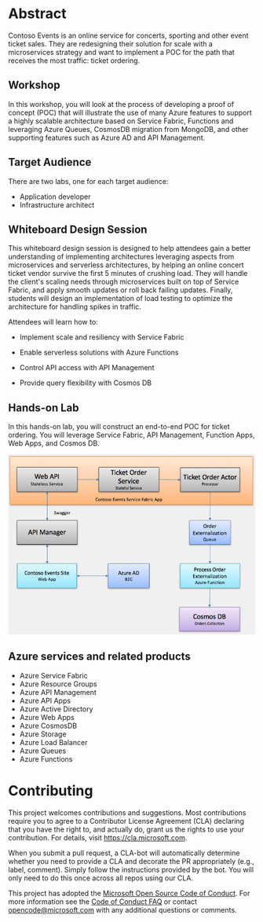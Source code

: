 # Abstract

Contoso Events is an online service for concerts, sporting and other event ticket sales. They are redesigning their solution for scale with a microservices strategy and want to implement a POC for the path that receives the most traffic: ticket ordering.

## Workshop

In this workshop, you will look at the process of developing a proof of concept (POC) that will illustrate the use of many Azure features to support a highly scalable architecture based on Service Fabric, Functions and leveraging Azure Queues, CosmosDB migration from MongoDB, and other supporting features such as Azure AD and API Management. 

## Target Audience

There are two labs, one for each target audience:

* Application developer
* Infrastructure architect

## Whiteboard Design Session

This whiteboard design session is designed to help attendees gain a better understanding of implementing architectures leveraging aspects from microservices and serverless architectures, by helping an online concert ticket vendor survive the first 5 minutes of crushing load. They will handle the client's scaling needs through microservices built on top of Service Fabric, and apply smooth updates or roll back failing updates. Finally, students will design an implementation of load testing to optimize the architecture for handling spikes in traffic.

Attendees will learn how to:

-   Implement scale and resiliency with Service Fabric

-   Enable serverless solutions with Azure Functions

-   Control API access with API Management

-   Provide query flexibility with Cosmos DB

## Hands-on Lab

In this hands-on lab, you will construct an end-to-end POC for ticket ordering. You will leverage Service Fabric, API Management, Function Apps, Web Apps, and Cosmos DB.

![](HOL/images/Hands-onlabstep-by-step-Microservicesarchitecture-Infrastructureeditionimages/media/image2.png)


## Azure services and related products
- Azure Service Fabric
- Azure Resource Groups
- Azure API Management 
- Azure  API Apps
- Azure Active Directory
- Azure Web Apps
- Azure CosmosDB
- Azure Storage
- Azure Load Balancer
- Azure Queues
- Azure Functions


# Contributing

This project welcomes contributions and suggestions.  Most contributions require you to agree to a
Contributor License Agreement (CLA) declaring that you have the right to, and actually do, grant us
the rights to use your contribution. For details, visit https://cla.microsoft.com.

When you submit a pull request, a CLA-bot will automatically determine whether you need to provide
a CLA and decorate the PR appropriately (e.g., label, comment). Simply follow the instructions
provided by the bot. You will only need to do this once across all repos using our CLA.

This project has adopted the [Microsoft Open Source Code of Conduct](https://opensource.microsoft.com/codeofconduct/).
For more information see the [Code of Conduct FAQ](https://opensource.microsoft.com/codeofconduct/faq/) or
contact [opencode@microsoft.com](mailto:opencode@microsoft.com) with any additional questions or comments.

